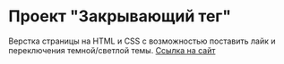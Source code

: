 # Проект "Закрывающий тег"
Верстка страницы на HTML и CSS с возможностью поставить лайк и переключения темной/светлой темы.
[Ссылка на сайт](https://itsbestusername.github.io/zakrivayuschiy-teg-f/)
